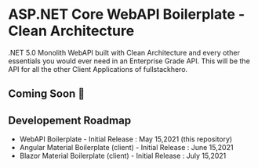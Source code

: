 # ASP.NET Core WebAPI Boilerplate - Clean Architecture

.NET 5.0 Monolith WebAPI built with Clean Architecture and every other essentials you would ever need in an Enterprise Grade API. This will be the API for all the other Client Applications of fullstackhero.

## Coming Soon 🚀

## Developement Roadmap

- WebAPI Boilerplate - Initial Release : May 15,2021 (this repository)
- Angular Material Boilerplate (client) - Initial Release : June 15,2021
- Blazor Material Boilerplate (client) - Initial Release : July 15,2021
